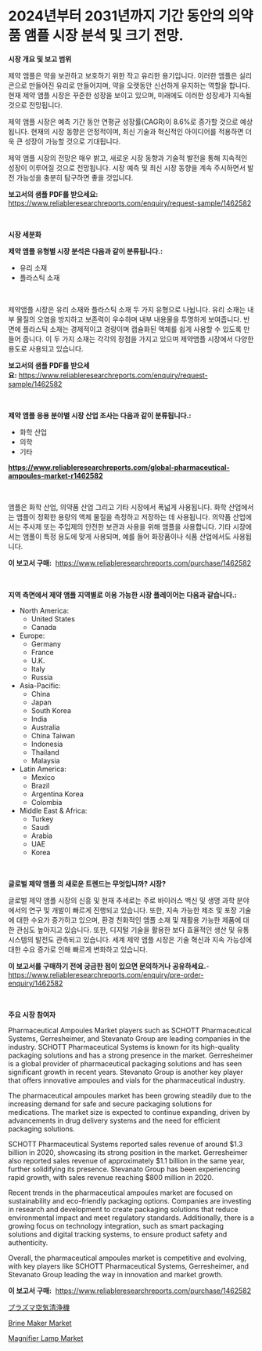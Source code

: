 <p><h1>2024년부터 2031년까지 기간 동안의 의약품 앰플 시장 분석 및 크기 전망.</h1></p><p><strong>시장 개요 및 보고 범위</strong></p>
<p><p>제약 앰플은 약을 보관하고 보호하기 위한 작고 유리한 용기입니다. 이러한 앰플은 실리콘으로 만들어진 유리로 만들어지며, 약을 오랫동안 신선하게 유지하는 역할을 합니다. 현재 제약 앰플 시장은 꾸준한 성장을 보이고 있으며, 미래에도 이러한 성장세가 지속될 것으로 전망됩니다. </p><p>제약 앰플 시장은 예측 기간 동안 연평균 성장률(CAGR)이 8.6%로 증가할 것으로 예상됩니다. 현재의 시장 동향은 안정적이며, 최신 기술과 혁신적인 아이디어를 적용하면 더욱 큰 성장이 가능할 것으로 기대됩니다. </p><p>제약 앰플 시장의 전망은 매우 밝고, 새로운 시장 동향과 기술적 발전을 통해 지속적인 성장이 이루어질 것으로 전망됩니다. 시장 예측 및 최신 시장 동향을 계속 주시하면서 발전 가능성을 충분히 탐구하면 좋을 것입니다.</p></p>
<p><strong>보고서의 샘플 PDF를 받으세요:</strong> <a href="https://www.reliableresearchreports.com/enquiry/request-sample/1462582">https://www.reliableresearchreports.com/enquiry/request-sample/1462582</a></p>
<p>&nbsp;</p>
<p><strong>시장 세분화</strong></p>
<p><strong>제약 앰플 유형별 시장 분석은 다음과 같이 분류됩니다.:</strong></p>
<p><ul><li>유리 소재</li><li>플라스틱 소재</li></ul></p>
<p>&nbsp;</p>
<p><p>제약앰플 시장은 유리 소재와 플라스틱 소재 두 가지 유형으로 나뉩니다. 유리 소재는 내부 물질의 오염을 방지하고 보존력이 우수하며 내부 내용물을 투명하게 보여줍니다. 반면에 플라스틱 소재는 경제적이고 경량이며 캡슐화된 액체를 쉽게 사용할 수 있도록 만들어 줍니다. 이 두 가지 소재는 각각의 장점을 가지고 있으며 제약앰플 시장에서 다양한 용도로 사용되고 있습니다.</p></p>
<p><strong>보고서의 샘플 PDF를 받으세요:</strong>&nbsp;<a href="https://www.reliableresearchreports.com/enquiry/request-sample/1462582">https://www.reliableresearchreports.com/enquiry/request-sample/1462582</a></p>
<p>&nbsp;</p>
<p><strong> 제약 앰플 응용 분야별 시장 산업 조사는 다음과 같이 분류됩니다.:</strong></p>
<p><ul><li>화학 산업</li><li>의학</li><li>기타</li></ul></p>
<p><strong><a href="https://www.reliableresearchreports.com/global-pharmaceutical-ampoules-market-r1462582">https://www.reliableresearchreports.com/global-pharmaceutical-ampoules-market-r1462582</a></strong></p>
<p>&nbsp;</p>
<p><p>앰플은 화학 산업, 의약품 산업 그리고 기타 시장에서 폭넓게 사용됩니다. 화학 산업에서는 앰플이 정확한 용량의 액체 물질을 측정하고 저장하는 데 사용됩니다. 의약품 산업에서는 주사제 또는 주입제의 안전한 보관과 사용을 위해 앰플을 사용합니다. 기타 시장에서는 앰풀이 특정 용도에 맞게 사용되며, 예를 들어 화장품이나 식품 산업에서도 사용됩니다.</p></p>
<p><strong>이 보고서 구매:</strong>&nbsp; <a href="https://www.reliableresearchreports.com/purchase/1462582">https://www.reliableresearchreports.com/purchase/1462582</a></p>
<p>&nbsp;</p>
<p><strong>지역 측면에서 제약 앰플 지역별로 이용 가능한 시장 플레이어는 다음과 같습니다.:</strong></p>
<p><ul>
    <li>
        North America:
        <ul>
            <li>United States</li>
            <li>Canada</li>
        </ul>
    </li>
    <li>
        Europe:
        <ul>
            <li>Germany</li>
            <li>France</li>
            <li>U.K.</li>
            <li>Italy</li>
            <li>Russia</li>
        </ul>
    </li>
    <li>
        Asia-Pacific:
        <ul>
            <li>China</li>
            <li>Japan</li>
            <li>South Korea</li>
            <li>India</li>
            <li>Australia</li>
            <li>China Taiwan</li>
            <li>Indonesia</li>
            <li>Thailand</li>
            <li>Malaysia</li>
        </ul>
    </li>
    <li>
        Latin America:
        <ul>
            <li>Mexico</li>
            <li>Brazil</li>
            <li>Argentina Korea</li>
            <li>Colombia</li>
        </ul>
    </li>
    <li>
        Middle East & Africa:
        <ul>
            <li>Turkey</li>
            <li>Saudi</li>
            <li>Arabia</li>
            <li>UAE</li>
            <li>Korea</li>
        </ul>
    </li>
    </ul></p>
<p>&nbsp;</p>
<p><strong>글로벌 제약 앰플 의 새로운 트렌드는 무엇입니까? 시장?</strong></p>
<p><p>글로벌 제약 앰플 시장의 신흥 및 현재 추세로는 주로 바이러스 백신 및 생명 과학 분야에서의 연구 및 개발이 빠르게 진행되고 있습니다. 또한, 지속 가능한 제조 및 포장 기술에 대한 수요가 증가하고 있으며, 환경 친화적인 앰플 소재 및 재활용 가능한 제품에 대한 관심도 높아지고 있습니다. 또한, 디지털 기술을 활용한 보다 효율적인 생산 및 유통 시스템의 발전도 관측되고 있습니다. 세계 제약 앰플 시장은 기술 혁신과 지속 가능성에 대한 수요 증가로 인해 빠르게 변화하고 있습니다.</p></p>
<p><strong>이 보고서를 구매하기 전에 궁금한 점이 있으면 문의하거나 공유하세요.</strong>- <a href="https://www.reliableresearchreports.com/enquiry/pre-order-enquiry/1462582">https://www.reliableresearchreports.com/enquiry/pre-order-enquiry/1462582</a></p>
<p>&nbsp;</p>
<p><strong>주요 시장 참여자</strong></p>
<p><p>Pharmaceutical Ampoules Market players such as SCHOTT Pharmaceutical Systems, Gerresheimer, and Stevanato Group are leading companies in the industry. SCHOTT Pharmaceutical Systems is known for its high-quality packaging solutions and has a strong presence in the market. Gerresheimer is a global provider of pharmaceutical packaging solutions and has seen significant growth in recent years. Stevanato Group is another key player that offers innovative ampoules and vials for the pharmaceutical industry.</p><p>The pharmaceutical ampoules market has been growing steadily due to the increasing demand for safe and secure packaging solutions for medications. The market size is expected to continue expanding, driven by advancements in drug delivery systems and the need for efficient packaging solutions.</p><p>SCHOTT Pharmaceutical Systems reported sales revenue of around $1.3 billion in 2020, showcasing its strong position in the market. Gerresheimer also reported sales revenue of approximately $1.1 billion in the same year, further solidifying its presence. Stevanato Group has been experiencing rapid growth, with sales revenue reaching $800 million in 2020.</p><p>Recent trends in the pharmaceutical ampoules market are focused on sustainability and eco-friendly packaging options. Companies are investing in research and development to create packaging solutions that reduce environmental impact and meet regulatory standards. Additionally, there is a growing focus on technology integration, such as smart packaging solutions and digital tracking systems, to ensure product safety and authenticity.</p><p>Overall, the pharmaceutical ampoules market is competitive and evolving, with key players like SCHOTT Pharmaceutical Systems, Gerresheimer, and Stevanato Group leading the way in innovation and market growth.</p></p>
<p><strong>이 보고서 구매:</strong>&nbsp;&nbsp;<a href="https://www.reliableresearchreports.com/purchase/1462582">https://www.reliableresearchreports.com/purchase/1462582</a></p>
<p><p><a href="https://github.com/ksxzwxabcuynh011/Market-Research-Report-List-1/blob/main/919280733272.md">プラズマ空気清浄機</a></p><p><a href="https://github.com/edytherolanlouisejk1miz0wig/Market-Research-Report-List-2/blob/main/brine-maker-market.md">Brine Maker Market</a></p><p><a href="https://github.com/peachesmcdowel1/Market-Research-Report-List-2/blob/main/magnifier-lamp-market.md">Magnifier Lamp Market</a></p></p>